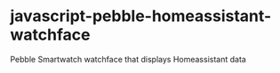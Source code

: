 # javascript-pebble-homeassistant-watchface
Pebble Smartwatch watchface that displays Homeassistant data
